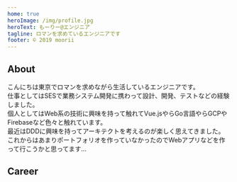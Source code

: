 ```yaml
---
home: true
heroImage: /img/profile.jpg
heroText: もーりー@エンジニア
tagline: ロマンを求めているエンジニアです
footer: © 2019 moorii
---
```


## About

こんにちは東京でロマンを求めながら生活しているエンジニアです。<br/>
仕事としてはSESで業務システム開発に携わって設計、開発、テストなどの経験しました。<br/>
個人としてはWeb系の技術に興味を持って触れてVue.jsやらGo言語やらGCPやFirebaseなど色々と触れています。<br/>
最近はDDDに興味を持ってアーキテクトを考えるのが楽しく思えてきました。<br/>
これからはあまりポートフォリオを作っていなかったのでWebアプリなどを作って行こうかと思ってます…

## Career

